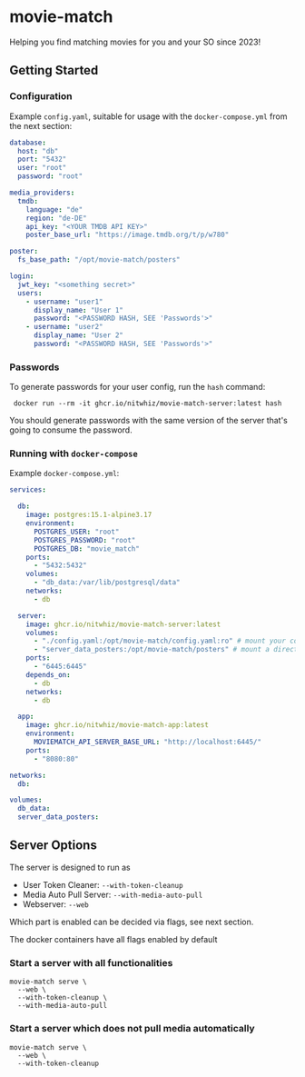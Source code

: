 # movie-match

Helping you find matching movies for you and your SO since 2023!

## Getting Started

### Configuration

Example `config.yaml`, suitable for usage with the `docker-compose.yml` from the next section:

```yaml
database:
  host: "db"
  port: "5432"
  user: "root"
  password: "root"

media_providers:
  tmdb:
    language: "de"
    region: "de-DE"
    api_key: "<YOUR TMDB API KEY>"
    poster_base_url: "https://image.tmdb.org/t/p/w780"

poster:
  fs_base_path: "/opt/movie-match/posters"

login:
  jwt_key: "<something secret>"
  users:
    - username: "user1"
      display_name: "User 1"
      password: "<PASSWORD HASH, SEE 'Passwords'>"
    - username: "user2"
      display_name: "User 2"
      password: "<PASSWORD HASH, SEE 'Passwords'>"

```

### Passwords

To generate passwords for your user config, run the `hash` command:

```shell
 docker run --rm -it ghcr.io/nitwhiz/movie-match-server:latest hash 
```

You should generate passwords with the same version of the server that's going to consume the password.

### Running with `docker-compose`

Example `docker-compose.yml`:

```yaml
services:

  db:
    image: postgres:15.1-alpine3.17
    environment:
      POSTGRES_USER: "root"
      POSTGRES_PASSWORD: "root"
      POSTGRES_DB: "movie_match"
    ports:
      - "5432:5432"
    volumes:
      - "db_data:/var/lib/postgresql/data"
    networks:
      - db

  server:
    image: ghcr.io/nitwhiz/movie-match-server:latest
    volumes:
      - "./config.yaml:/opt/movie-match/config.yaml:ro" # mount your config
      - "server_data_posters:/opt/movie-match/posters" # mount a directory to store media posters
    ports:
      - "6445:6445"
    depends_on:
      - db
    networks:
      - db

  app:
    image: ghcr.io/nitwhiz/movie-match-app:latest
    environment:
      MOVIEMATCH_API_SERVER_BASE_URL: "http://localhost:6445/"
    ports:
      - "8080:80"

networks:
  db:

volumes:
  db_data:
  server_data_posters:
```

## Server Options

The server is designed to run as

- User Token Cleaner: `--with-token-cleanup`
- Media Auto Pull Server: `--with-media-auto-pull`
- Webserver: `--web`

Which part is enabled can be decided via flags, see next section.

The docker containers have all flags enabled by default

### Start a server with all functionalities

```shell
movie-match serve \
  --web \
  --with-token-cleanup \
  --with-media-auto-pull
```

### Start a server which does not pull media automatically

```shell
movie-match serve \
  --web \
  --with-token-cleanup
```
